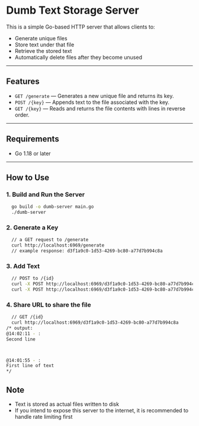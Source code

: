 # Dumb Text Storage Server

This is a simple Go-based HTTP server that allows clients to:
- Generate unique files
- Store text under that file
- Retrieve the stored text
- Automatically delete files after they become unused

---

##  Features

- `GET /generate` — Generates a new unique file and returns its key.
- `POST /{key}` — Appends text to the file associated with the key.
- `GET /{key}` — Reads and returns the file contents with lines in reverse order.

---

##  Requirements

- Go 1.18 or later

---

## How to Use

### 1. **Build and Run the Server**

```bash
  go build -o dumb-server main.go
  ./dumb-server
```
### 2. **Generate a Key**
```bash
  // a GET request to /generate
  curl http://localhost:6969/generate
  // example response: d3f1a9c0-1d53-4269-bc80-a77d7b994c8a
```

### 3. **Add Text**
```bash
  // POST to /{id}
  curl -X POST http://localhost:6969/d3f1a9c0-1d53-4269-bc80-a77d7b994c8a -d "First line of text"
  curl -X POST http://localhost:6969/d3f1a9c0-1d53-4269-bc80-a77d7b994c8a -d "Second line"
```

### 4. **Share URL to share the file**

```bash
  // GET /{id}
  curl http://localhost:6969/d3f1a9c0-1d53-4269-bc80-a77d7b994c8a
/* output:
@14:02:11 - :
Second line



@14:01:55 - :
First line of text
*/
```

## Note

- Text is stored as actual files written to disk
- If you intend to expose this server to the internet, it is recommended to handle rate limiting first

